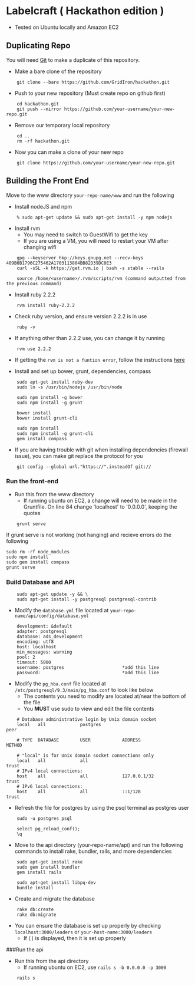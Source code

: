 # Labelcraft ( Hackathon edition )
- Tested on Ubuntu locally and Amazon EC2

## Duplicating Repo  
You will need [Git][git] to make a duplicate of this repository. 


- Make a bare clone of the repository  
```	
	git clone --bare https://github.com/GridIron/hackathon.git
```
- Push to your new repository  (Must create repo on github first)
```	
	cd hackathon.git  
	git push --mirror https://github.com/your-username/your-new-repo.git
```
- Remove our temporary local repository  
```	
	cd ..  
	rm -rf hackathon.git 
```
- Now you can make a clone of your new repo  
```
	git clone https://github.com/your-username/your-new-repo.git 
```


## Building the Front End
Move to the www directory `your-repo-name/www` and run the following

- Install nodeJS and npm
```
	% sudo apt-get update && sudo apt-get install -y npm nodejs
```

- Install rvm 
	- You may need to switch to GuestWifi to get the key
	- If you are using a VM, you will need to restart your VM after changing wifi
```
	gpg --keyserver hkp://keys.gnupg.net --recv-keys 409B6B1796C275462A1703113804BB82D39DC0E3
	curl -sSL -k https://get.rvm.io | bash -s stable --rails
	
	source /home/<username>/.rvm/scripts/rvm (command outputted from the previous command)
```
	
- Install ruby 2.2.2  
```
	rvm install ruby-2.2.2
```

- Check ruby version, and ensure version 2.2.2 is in use
```
	ruby -v
```

- If anything other than 2.2.2 use, you can change it by running
```
	rvm use 2.2.2
```		


- If getting the `rvm is not a funtion error`, follow the instructions [here][rvm]


- Install and set up bower, grunt, dependencies, compass
```
	sudo apt-get install ruby-dev
	sudo ln -s /usr/bin/nodejs /usr/bin/node

	sudo npm install -g bower
	sudo npm install -g grunt

	bower install
	bower install grunt-cli
	
	sudo npm install
	sudo npm install -g grunt-cli
	gem install compass
```
- If you are having trouble with git when installing dependencies (firewall issue), you can make git replace the protocol for you
```
	git config --global url."https://".insteadOf git://
```
	
### Run the front-end  
- Run this from the www directory
	- If running ubuntu on EC2, a change will need to be made in the Gruntfile. On line 84 change 'localhost' to '0.0.0.0', keeping the quotes
```
	grunt serve	
```

If grunt serve is not working (not hanging) and recieve errors do the following

	sudo rm -rf node_modules
	sudo npm install
	sudo gem install compass
	grunt serve


### Build Database and API
```
	sudo apt-get update -y && \
  	sudo apt-get install -y postgresql postgresql-contrib
```

- Modify the `database.yml` file located at `your-repo-name/api/config/database.yml` 
```
  	development: &default  
  	adapter: postgresql  
  	database: ads_development  
  	encoding: utf8  
  	host: localhost  
  	min_messages: warning  
  	pool: 2  
  	timeout: 5000  
  	username: postgres						*add this line  
  	password:								*add this line  
```
- Modify the `pg_hba.conf` file located at `/etc/postgresql/9.3/main/pg_hba.conf` to look like below
	- The contents you need to modify are located at/near the bottom of the file
	- You **MUST** use sudo to view and edit the file contents
```
	# Database administrative login by Unix domain socket
	local   all             postgres                                peer

	# TYPE  DATABASE        USER            ADDRESS                 METHOD

	# "local" is for Unix domain socket connections only
	local   all             all                                     trust
	# IPv4 local connections:
	host    all             all             127.0.0.1/32            trust
	# IPv6 local connections:
	host    all             all             ::1/128                 trust
```
- Refresh the file for postgres by using the psql terminal as postgres user  
```
	sudo -u postgres psql
	
	select pg_reload_conf();
	\q
```

- Move to the api directory (your-repo-name/api) and run the following commands to install rake, bundler, rails, and more dependencies
```
	sudo apt-get install rake
	sudo gem install bundler
	gem install rails 
	
	sudo apt-get install libpq-dev
	bundle install
```

- Create and migrate the database  
```
  	rake db:create  
  	rake db:migrate  
```

- You can ensure the database is set up properly by checking `localhost:3000/leaders` or `your-host-name:3000/leaders`
	- If `[]` is displayed, then it is set up properly


###Run the api  
- Run this from the api directory
	- If running ubuntu on EC2, use  `rails s -b 0.0.0.0 -p 3000` 
```
	rails s
```		


[git]: https://git-scm.com/book/en/v2/Getting-Started-Installing-Git
[rvm]: https://rvm.io/integration/gnome-terminal
